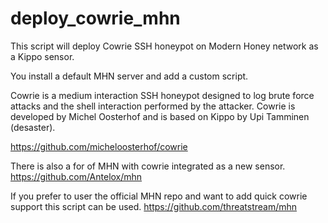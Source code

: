 # deploy_cowrie_mhn

This script will deploy Cowrie SSH honeypot on Modern Honey network as a Kippo sensor.

You install a default MHN server and add a custom script.

Cowrie is a  medium interaction SSH honeypot designed to log brute force attacks and the shell interaction performed by the attacker.
Cowrie is developed by Michel Oosterhof and is based on Kippo by Upi Tamminen (desaster).

https://github.com/micheloosterhof/cowrie


There is also a for of MHN with cowrie integrated as a new sensor.
https://github.com/Antelox/mhn


If you prefer to user the official MHN repo and want to add quick cowrie support this script can be used.
https://github.com/threatstream/mhn
